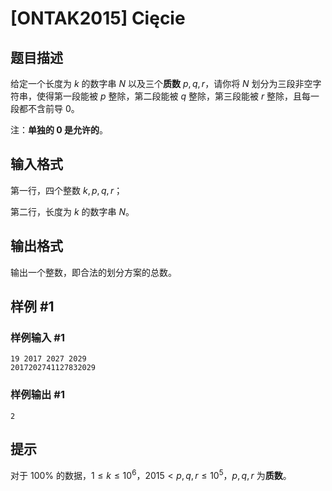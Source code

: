 # [ONTAK2015] Cięcie

## 题目描述

给定一个长度为 $k$ 的数字串 $N$ 以及三个**质数** $p, q, r$，请你将 $N$ 划分为三段非空字符串，使得第一段能被 $p$ 整除，第二段能被 $q$ 整除，第三段能被 $r$ 整除，且每一段都不含前导 $0$。

注：**单独的 $0$ 是允许的**。

## 输入格式

第一行，四个整数 $k, p, q, r$；

第二行，长度为 $k$ 的数字串 $N$。

## 输出格式

输出一个整数，即合法的划分方案的总数。

## 样例 #1

### 样例输入 #1
```
19 2017 2027 2029
2017202741127832029
```

### 样例输出 #1

```
2
```

## 提示

对于 $100\%$ 的数据，$1 \leq k \leq 10^6$，$2015 < p, q, r \leq 10^5$，$p, q, r$ 为**质数**。
